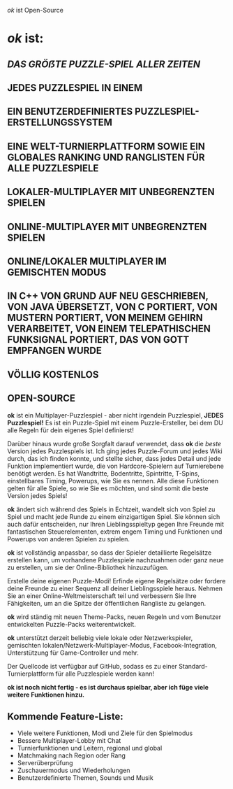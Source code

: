 *ok* ist Open-Source

# *ok* ist:
 
## *DAS GRÖẞTE PUZZLE-SPIEL ALLER ZEITEN*

## JEDES PUZZLESPIEL IN EINEM

## EIN BENUTZERDEFINIERTES PUZZLESPIEL-ERSTELLUNGSSYSTEM

## EINE WELT-TURNIERPLATTFORM SOWIE EIN GLOBALES RANKING UND RANGLISTEN FÜR ALLE PUZZLESPIELE

## LOKALER-MULTIPLAYER MIT UNBEGRENZTEN SPIELEN

## ONLINE-MULTIPLAYER MIT UNBEGRENZTEN SPIELEN

## ONLINE/LOKALER MULTIPLAYER IM GEMISCHTEN MODUS

## IN C++ VON GRUND AUF NEU GESCHRIEBEN, VON JAVA ÜBERSETZT, VON C PORTIERT, VON MUSTERN PORTIERT, VON MEINEM GEHIRN VERARBEITET, VON EINEM TELEPATHISCHEN FUNKSIGNAL PORTIERT, DAS VON GOTT EMPFANGEN WURDE

## VÖLLIG KOSTENLOS

## OPEN-SOURCE

**ok** ist ein Multiplayer-Puzzlespiel - aber nicht irgendein Puzzlespiel, **JEDES Puzzlespiel!** Es ist ein Puzzle-Spiel mit einem Puzzle-Ersteller, bei dem DU alle Regeln für dein eigenes Spiel definierst!

Darüber hinaus wurde große Sorgfalt darauf verwendet, dass **ok** die *beste* Version jedes Puzzlespiels ist. Ich ging jedes Puzzle-Forum und jedes Wiki durch, das ich finden konnte, und stellte sicher, dass jedes Detail und jede Funktion implementiert wurde, die von Hardcore-Spielern auf Turnierebene benötigt werden. Es hat Wandtritte, Bodentritte, Spintritte, T-Spins, einstellbares Timing, Powerups, wie Sie es nennen. Alle diese Funktionen gelten für alle Spiele, so wie Sie es möchten, und sind somit die beste Version jedes Spiels!

**ok** ändert sich während des Spiels in Echtzeit, wandelt sich von Spiel zu Spiel und macht jede Runde zu einem einzigartigen Spiel. Sie können sich auch dafür entscheiden, nur Ihren Lieblingsspieltyp gegen Ihre Freunde mit fantastischen Steuerelementen, extrem engem Timing und Funktionen und Powerups von anderen Spielen zu spielen.

**ok** ist vollständig anpassbar, so dass der Spieler detaillierte Regelsätze erstellen kann, um vorhandene Puzzlespiele nachzuahmen oder ganz neue zu erstellen, um sie der Online-Bibliothek hinzuzufügen.

Erstelle deine eigenen Puzzle-Modi! Erfinde eigene Regelsätze oder fordere deine Freunde zu einer Sequenz all deiner Lieblingsspiele heraus. Nehmen Sie an einer Online-Weltmeisterschaft teil und verbessern Sie Ihre Fähigkeiten, um an die Spitze der öffentlichen Rangliste zu gelangen.

**ok** wird ständig mit neuen Theme-Packs, neuen Regeln und vom Benutzer entwickelten Puzzle-Packs weiterentwickelt.

**ok** unterstützt derzeit beliebig viele lokale oder Netzwerkspieler, gemischten lokalen/Netzwerk-Multiplayer-Modus, Facebook-Integration, Unterstützung für Game-Controller und mehr.

Der Quellcode ist verfügbar auf GitHub, sodass es zu einer Standard-Turnierplattform für alle Puzzlespiele werden kann!

**ok ist noch nicht fertig - es ist durchaus spielbar, aber ich füge viele weitere Funktionen hinzu.**

## Kommende Feature-Liste:
* Viele weitere Funktionen, Modi und Ziele für den Spielmodus
* Bessere Multiplayer-Lobby mit Chat
* Turnierfunktionen und Leitern, regional und global
* Matchmaking nach Region oder Rang
* Serverüberprüfung
* Zuschauermodus und Wiederholungen
* Benutzerdefinierte Themen, Sounds und Musik
